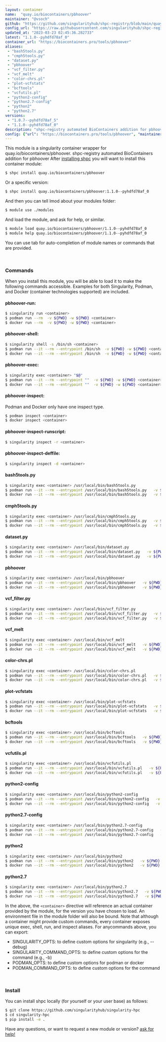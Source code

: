 ```yaml
---
layout: container
name:  "quay.io/biocontainers/pbhoover"
maintainer: "@vsoch"
github: "https://github.com/singularityhub/shpc-registry/blob/main/quay.io/biocontainers/pbhoover/container.yaml"
config_url: "https://raw.githubusercontent.com/singularityhub/shpc-registry/main/quay.io/biocontainers/pbhoover/container.yaml"
updated_at: "2023-03-23 02:45:36.282733"
latest: "1.1.0--pyhdfd78af_0"
container_url: "https://biocontainers.pro/tools/pbhoover"
aliases:
 - "bash5tools.py"
 - "cmph5tools.py"
 - "dataset.py"
 - "pbhoover"
 - "vcf_filter.py"
 - "vcf_melt"
 - "color-chrs.pl"
 - "plot-vcfstats"
 - "bcftools"
 - "vcfutils.pl"
 - "python2-config"
 - "python2.7-config"
 - "python2"
 - "python2.7"
versions:
 - "1.0.7--pyhdfd78af_5"
 - "1.1.0--pyhdfd78af_0"
description: "shpc-registry automated BioContainers addition for pbhoover"
config: {"url": "https://biocontainers.pro/tools/pbhoover", "maintainer": "@vsoch", "description": "shpc-registry automated BioContainers addition for pbhoover", "latest": {"1.1.0--pyhdfd78af_0": "sha256:37373e162ef9f18757a04ac456a53d1b88a26d31b2e25164418d174f3a248e12"}, "tags": {"1.0.7--pyhdfd78af_5": "sha256:8e2902231220a245a3225e850dc4313956f7e29de2d6e950b84603f5ba8c7764", "1.1.0--pyhdfd78af_0": "sha256:37373e162ef9f18757a04ac456a53d1b88a26d31b2e25164418d174f3a248e12"}, "docker": "quay.io/biocontainers/pbhoover", "aliases": {"bash5tools.py": "/usr/local/bin/bash5tools.py", "cmph5tools.py": "/usr/local/bin/cmph5tools.py", "dataset.py": "/usr/local/bin/dataset.py", "pbhoover": "/usr/local/bin/pbhoover", "vcf_filter.py": "/usr/local/bin/vcf_filter.py", "vcf_melt": "/usr/local/bin/vcf_melt", "color-chrs.pl": "/usr/local/bin/color-chrs.pl", "plot-vcfstats": "/usr/local/bin/plot-vcfstats", "bcftools": "/usr/local/bin/bcftools", "vcfutils.pl": "/usr/local/bin/vcfutils.pl", "python2-config": "/usr/local/bin/python2-config", "python2.7-config": "/usr/local/bin/python2.7-config", "python2": "/usr/local/bin/python2", "python2.7": "/usr/local/bin/python2.7"}}
---
```


This module is a singularity container wrapper for quay.io/biocontainers/pbhoover.
shpc-registry automated BioContainers addition for pbhoover
After [installing shpc](#install) you will want to install this container module:


```bash
$ shpc install quay.io/biocontainers/pbhoover
```

Or a specific version:

```bash
$ shpc install quay.io/biocontainers/pbhoover:1.1.0--pyhdfd78af_0
```

And then you can tell lmod about your modules folder:

```bash
$ module use ./modules
```

And load the module, and ask for help, or similar.

```bash
$ module load quay.io/biocontainers/pbhoover/1.1.0--pyhdfd78af_0
$ module help quay.io/biocontainers/pbhoover/1.1.0--pyhdfd78af_0
```

You can use tab for auto-completion of module names or commands that are provided.

<br>

### Commands

When you install this module, you will be able to load it to make the following commands accessible.
Examples for both Singularity, Podman, and Docker (container technologies supported) are included.

#### pbhoover-run:

```bash
$ singularity run <container>
$ podman run --rm  -v ${PWD} -w ${PWD} <container>
$ docker run --rm  -v ${PWD} -w ${PWD} <container>
```

#### pbhoover-shell:

```bash
$ singularity shell -s /bin/sh <container>
$ podman run --it --rm --entrypoint /bin/sh  -v ${PWD} -w ${PWD} <container>
$ docker run --it --rm --entrypoint /bin/sh  -v ${PWD} -w ${PWD} <container>
```

#### pbhoover-exec:

```bash
$ singularity exec <container> "$@"
$ podman run --it --rm --entrypoint ""  -v ${PWD} -w ${PWD} <container> "$@"
$ docker run --it --rm --entrypoint ""  -v ${PWD} -w ${PWD} <container> "$@"
```

#### pbhoover-inspect:

Podman and Docker only have one inspect type.

```bash
$ podman inspect <container>
$ docker inspect <container>
```

#### pbhoover-inspect-runscript:

```bash
$ singularity inspect -r <container>
```

#### pbhoover-inspect-deffile:

```bash
$ singularity inspect -d <container>
```


#### bash5tools.py

```bash
$ singularity exec <container> /usr/local/bin/bash5tools.py
$ podman run --it --rm --entrypoint /usr/local/bin/bash5tools.py   -v ${PWD} -w ${PWD} <container> -c " $@"
$ docker run --it --rm --entrypoint /usr/local/bin/bash5tools.py   -v ${PWD} -w ${PWD} <container> -c " $@"
```


#### cmph5tools.py

```bash
$ singularity exec <container> /usr/local/bin/cmph5tools.py
$ podman run --it --rm --entrypoint /usr/local/bin/cmph5tools.py   -v ${PWD} -w ${PWD} <container> -c " $@"
$ docker run --it --rm --entrypoint /usr/local/bin/cmph5tools.py   -v ${PWD} -w ${PWD} <container> -c " $@"
```


#### dataset.py

```bash
$ singularity exec <container> /usr/local/bin/dataset.py
$ podman run --it --rm --entrypoint /usr/local/bin/dataset.py   -v ${PWD} -w ${PWD} <container> -c " $@"
$ docker run --it --rm --entrypoint /usr/local/bin/dataset.py   -v ${PWD} -w ${PWD} <container> -c " $@"
```


#### pbhoover

```bash
$ singularity exec <container> /usr/local/bin/pbhoover
$ podman run --it --rm --entrypoint /usr/local/bin/pbhoover   -v ${PWD} -w ${PWD} <container> -c " $@"
$ docker run --it --rm --entrypoint /usr/local/bin/pbhoover   -v ${PWD} -w ${PWD} <container> -c " $@"
```


#### vcf_filter.py

```bash
$ singularity exec <container> /usr/local/bin/vcf_filter.py
$ podman run --it --rm --entrypoint /usr/local/bin/vcf_filter.py   -v ${PWD} -w ${PWD} <container> -c " $@"
$ docker run --it --rm --entrypoint /usr/local/bin/vcf_filter.py   -v ${PWD} -w ${PWD} <container> -c " $@"
```


#### vcf_melt

```bash
$ singularity exec <container> /usr/local/bin/vcf_melt
$ podman run --it --rm --entrypoint /usr/local/bin/vcf_melt   -v ${PWD} -w ${PWD} <container> -c " $@"
$ docker run --it --rm --entrypoint /usr/local/bin/vcf_melt   -v ${PWD} -w ${PWD} <container> -c " $@"
```


#### color-chrs.pl

```bash
$ singularity exec <container> /usr/local/bin/color-chrs.pl
$ podman run --it --rm --entrypoint /usr/local/bin/color-chrs.pl   -v ${PWD} -w ${PWD} <container> -c " $@"
$ docker run --it --rm --entrypoint /usr/local/bin/color-chrs.pl   -v ${PWD} -w ${PWD} <container> -c " $@"
```


#### plot-vcfstats

```bash
$ singularity exec <container> /usr/local/bin/plot-vcfstats
$ podman run --it --rm --entrypoint /usr/local/bin/plot-vcfstats   -v ${PWD} -w ${PWD} <container> -c " $@"
$ docker run --it --rm --entrypoint /usr/local/bin/plot-vcfstats   -v ${PWD} -w ${PWD} <container> -c " $@"
```


#### bcftools

```bash
$ singularity exec <container> /usr/local/bin/bcftools
$ podman run --it --rm --entrypoint /usr/local/bin/bcftools   -v ${PWD} -w ${PWD} <container> -c " $@"
$ docker run --it --rm --entrypoint /usr/local/bin/bcftools   -v ${PWD} -w ${PWD} <container> -c " $@"
```


#### vcfutils.pl

```bash
$ singularity exec <container> /usr/local/bin/vcfutils.pl
$ podman run --it --rm --entrypoint /usr/local/bin/vcfutils.pl   -v ${PWD} -w ${PWD} <container> -c " $@"
$ docker run --it --rm --entrypoint /usr/local/bin/vcfutils.pl   -v ${PWD} -w ${PWD} <container> -c " $@"
```


#### python2-config

```bash
$ singularity exec <container> /usr/local/bin/python2-config
$ podman run --it --rm --entrypoint /usr/local/bin/python2-config   -v ${PWD} -w ${PWD} <container> -c " $@"
$ docker run --it --rm --entrypoint /usr/local/bin/python2-config   -v ${PWD} -w ${PWD} <container> -c " $@"
```


#### python2.7-config

```bash
$ singularity exec <container> /usr/local/bin/python2.7-config
$ podman run --it --rm --entrypoint /usr/local/bin/python2.7-config   -v ${PWD} -w ${PWD} <container> -c " $@"
$ docker run --it --rm --entrypoint /usr/local/bin/python2.7-config   -v ${PWD} -w ${PWD} <container> -c " $@"
```


#### python2

```bash
$ singularity exec <container> /usr/local/bin/python2
$ podman run --it --rm --entrypoint /usr/local/bin/python2   -v ${PWD} -w ${PWD} <container> -c " $@"
$ docker run --it --rm --entrypoint /usr/local/bin/python2   -v ${PWD} -w ${PWD} <container> -c " $@"
```


#### python2.7

```bash
$ singularity exec <container> /usr/local/bin/python2.7
$ podman run --it --rm --entrypoint /usr/local/bin/python2.7   -v ${PWD} -w ${PWD} <container> -c " $@"
$ docker run --it --rm --entrypoint /usr/local/bin/python2.7   -v ${PWD} -w ${PWD} <container> -c " $@"
```



In the above, the `<container>` directive will reference an actual container provided
by the module, for the version you have chosen to load. An environment file in the
module folder will also be bound. Note that although a container
might provide custom commands, every container exposes unique exec, shell, run, and
inspect aliases. For anycommands above, you can export:

 - SINGULARITY_OPTS: to define custom options for singularity (e.g., --debug)
 - SINGULARITY_COMMAND_OPTS: to define custom options for the command (e.g., -b)
 - PODMAN_OPTS: to define custom options for podman or docker
 - PODMAN_COMMAND_OPTS: to define custom options for the command

<br>

### Install

You can install shpc locally (for yourself or your user base) as follows:

```bash
$ git clone https://github.com/singularityhub/singularity-hpc
$ cd singularity-hpc
$ pip install -e .
```

Have any questions, or want to request a new module or version? [ask for help!](https://github.com/singularityhub/singularity-hpc/issues)